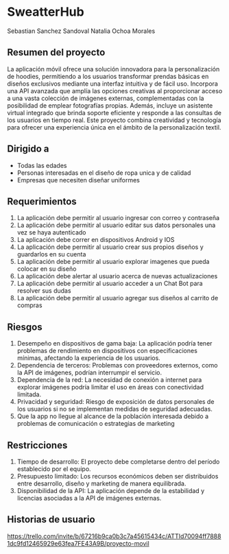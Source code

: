 # SweatterHub
Sebastian Sanchez Sandoval
Natalia Ochoa Morales

## Resumen del proyecto
La aplicación móvil ofrece una solución innovadora para la personalización de hoodies, permitiendo a los usuarios transformar prendas básicas en diseños exclusivos mediante una interfaz intuitiva y de fácil uso. Incorpora una API avanzada que amplía las opciones creativas al proporcionar acceso a una vasta colección de imágenes externas, complementadas con la posibilidad de emplear fotografías propias. Además, incluye un asistente virtual integrado que brinda soporte eficiente y responde a las consultas de los usuarios en tiempo real. Este proyecto combina creatividad y tecnología para ofrecer una experiencia única en el ámbito de la personalización textil. 

## Dirigido a
* Todas las edades
* Personas interesadas en el diseño de ropa unica y de calidad
* Empresas que necesiten diseñar uniformes

## Requerimientos
1. La aplicación debe permitir al usuario ingresar con correo y contraseña
2. La aplicación debe permitir al usuario editar sus datos personales una vez se haya autenticado
3. La aplicación debe correr en dispositivos Android y IOS
4. La aplicación debe permitir al usuario crear sus propios diseños y guardarlos en su cuenta
5. La aplicación debe permitir al usuario explorar imagenes que pueda colocar en su diseño
6. La aplicación debe alertar al usuario acerca de nuevas actualizaciones
7. La aplicación debe permitir al usuario acceder a un Chat Bot para resolver sus dudas
8. La aplicación debe permitir al usuario agregar sus diseños al carrito de compras
## Riesgos
1. Desempeño en dispositivos de gama baja: La aplicación podría tener problemas de rendimiento en dispositivos con especificaciones mínimas, afectando la experiencia de los usuarios.
2. Dependencia de terceros: Problemas con proveedores externos, como la API de imágenes, podrían interrumpir el servicio.
3. Dependencia de la red: La necesidad de conexión a internet para explorar imágenes podría limitar el uso en áreas con conectividad limitada.
4. Privacidad y seguridad: Riesgo de exposición de datos personales de los usuarios si no se implementan medidas de seguridad adecuadas.
5. Que la app no llegue al alcance de la población interesada debido a problemas de comunicación o estrategias de marketing 

## Restricciones
1. Tiempo de desarrollo: El proyecto debe completarse dentro del período establecido por el equipo.
2. Presupuesto limitado: Los recursos económicos deben ser distribuidos entre desarrollo, diseño y marketing de manera equilibrada.
3. Disponibilidad de la API: La aplicación depende de la estabilidad y licencias asociadas a la API de imágenes externas.


## Historias de usuario
https://trello.com/invite/b/67216b9ca0b3c7a45615434c/ATTId70094ff78881dc9fd12465929e63fea7FE43A9B/proyecto-movil
